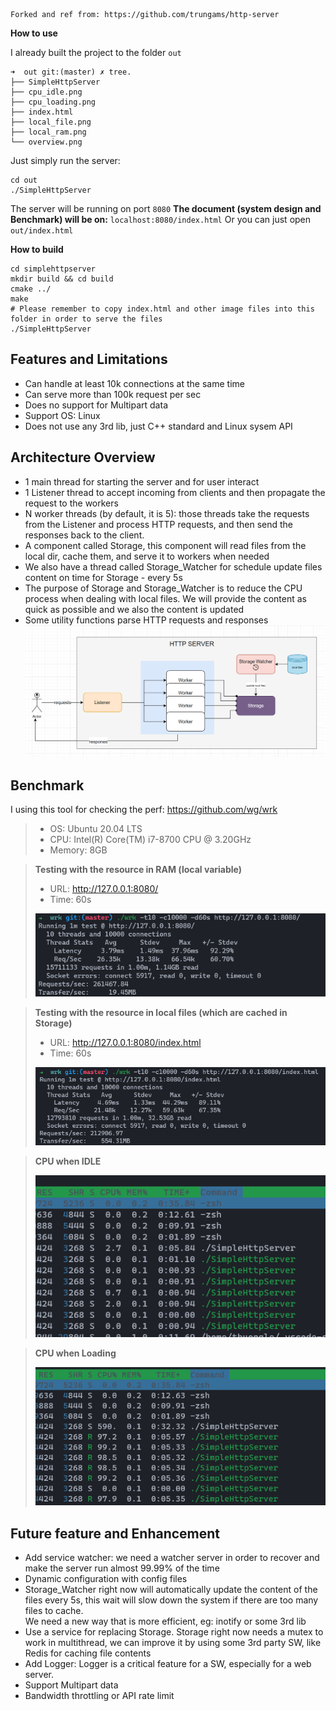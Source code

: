 
```
Forked and ref from: https://github.com/trungams/http-server
```
**How to use**

I already built the project to the folder `out`
```
➜  out git:(master) ✗ tree.
├── SimpleHttpServer
├── cpu_idle.png
├── cpu_loading.png
├── index.html
├── local_file.png
├── local_ram.png
└── overview.png
```
Just simply run the server:
```
cd out
./SimpleHttpServer
```

The server will be running on port `8080` 
**The document (system design and Benchmark) will be on:** `localhost:8080/index.html`
Or you can just open `out/index.html`

**How to build**
```
cd simplehttpserver
mkdir build && cd build
cmake ../
make
# Please remember to copy index.html and other image files into this folder in order to serve the files
./SimpleHttpServer 

```

Features and Limitations
------------------------

*   Can handle at least 10k connections at the same time
*   Can serve more than 100k request per sec
*   Does no support for Multipart data
*   Support OS: Linux
*   Does not use any 3rd lib, just C++ standard and Linux sysem API

Architecture Overview
---------------------

*   1 main thread for starting the server and for user interact
*   1 Listener thread to accept incoming from clients and then propagate the request to the workers
*   N worker threads (by default, it is 5): those threads take the requests from the Listener and process HTTP requests, and then send the responses back to the client.
*   A component called Storage, this component will read files from the local dir, cache them, and serve it to workers when needed
*   We also have a thread called Storage\_Watcher for schedule update files content on time for Storage - every 5s
*   The purpose of Storage and Storage\_Watcher is to reduce the CPU process when dealing with local files. We will provide the content as quick as possible and we also the content is updated
*   Some utility functions parse HTTP requests and responses
![](./out/overview.png)

Benchmark
---------

I using this tool for checking the perf: https://github.com/wg/wrk

> *   OS: Ubuntu 20.04 LTS
> *   CPU: Intel(R) Core(TM) i7-8700 CPU @ 3.20GHz
> *   Memory: 8GB

> **Testing with the resource in RAM (local variable)**
> 
> *   URL: http://127.0.0.1:8080/
> *   Time: 60s
> 
> ![](./out/local_ram.png)

> **Testing with the resource in local files (which are cached in Storage)**
> 
> *   URL: http://127.0.0.1:8080/index.html
> *   Time: 60s
> 
> ![](./out/local_file.png)

> **CPU when IDLE**
> 
> ![](./out/cpu_idle.png)

> **CPU when Loading**
> 
> ![](./out/cpu_loading.png)

Future feature and Enhancement
------------------------------

*   Add service watcher: we need a watcher server in order to recover and make the server run almost 99.99% of the time
*   Dynamic configuration with config files
*   Storage\_Watcher right now will automatically update the content of the files every 5s, this wait will slow down the system if there are too many files to cache.  
    We need a new way that is more efficient, eg: inotify or some 3rd lib
*   Use a service for replacing Storage. Storage right now needs a mutex to work in multithread, we can improve it by using some 3rd party SW, like Redis for caching file contents
*   Add Logger: Logger is a critical feature for a SW, especially for a web server.
*   Support Multipart data
*   Bandwidth throttling or API rate limit
 